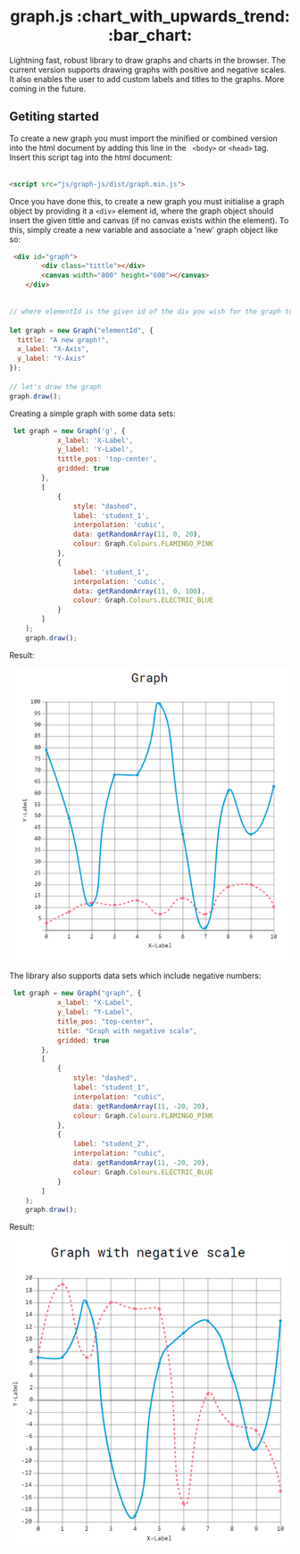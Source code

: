 <h1 align='center'>graph.js :chart_with_upwards_trend: :bar_chart: </h1>
Lightning fast, robust library to draw graphs and charts in the browser. The current version supports drawing graphs with positive and negative scales. It also enables the user to add custom labels and titles to the graphs. More coming in the future.

## Getiting started 

To create a new graph you must import the minified or combined version into the html document by adding this line in the `` <body>`` or ``<head>`` tag. Insert this script tag into the html document:
``` html

<script src="js/graph-js/dist/graph.min.js">
```
Once you have done this, to create a new graph you must initialise a graph object by providing it a ``<div>`` element id, where the graph object should insert the given tittle and canvas (if no canvas exists within the element). To this, simply create a new variable and associate a 'new' graph object like so:
```html
 <div id="graph">
        <div class="tittle"></div>
        <canvas width="800" height="600"></canvas>
    </div>
```

```javascript

// where elementId is the given id of the div you wish for the graph to use

let graph = new Graph("elementId", {
  tittle: "A new graph!",
  x_label: "X-Axis",
  y_label: "Y-Axis"
});

// let's draw the graph
graph.draw();
```

Creating a simple graph with some data sets:

```javascript
 let graph = new Graph('g', {
            x_label: 'X-Label',
            y_label: 'Y-Label',
            tittle_pos: 'top-center',
            gridded: true
        },
        [
            {
                style: "dashed",
                label: 'student_1',
                interpolation: 'cubic',
                data: getRandomArray(11, 0, 20),
                colour: Graph.Colours.FLAMINGO_PINK
            },
            {
                label: 'student_1',
                interpolation: 'cubic',
                data: getRandomArray(11, 0, 100),
                colour: Graph.Colours.ELECTRIC_BLUE
            }
        ]
    );
    graph.draw();
```

Result:

![simple_graph](docs/simple_graph.PNG)


The library also supports data sets which include negative numbers:

```javascript
 let graph = new Graph("graph", {
            x_label: "X-Label",
            y_label: "Y-Label",
            title_pos: "top-center",
            title: "Graph with negative scale",
            gridded: true
        },
        [
            {
                style: "dashed",
                label: "student_1",
                interpolation: "cubic",
                data: getRandomArray(11, -20, 20),
                colour: Graph.Colours.FLAMINGO_PINK
            },
            {
                label: "student_2",
                interpolation: "cubic",
                data: getRandomArray(11, -20, 20),
                colour: Graph.Colours.ELECTRIC_BLUE
            }
        ]
    );
    graph.draw();
```

Result:

![negative_scale_graph](docs/negative_scale_graph.PNG)
